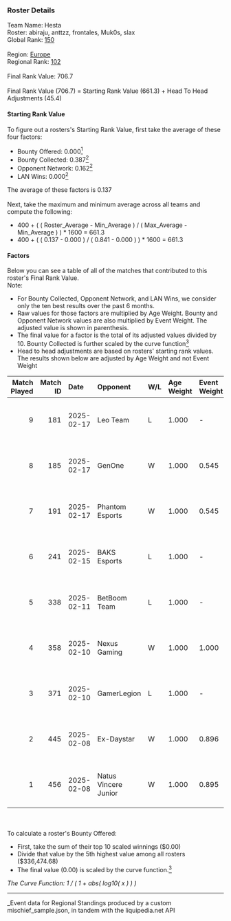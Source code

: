 ### Roster Details<br />
Team Name: Hesta<br />
Roster: abiraju, anttzz, frontales, Muk0s, slax<br />
Global Rank: [150](../../standings_global_2025_03_01.md)<br />
<br />
Region: [Europe]( ../../standings_europe_2025_03_01.md)<br />
Regional Rank: [102]( ../../standings_europe_2025_03_01.md)<br />
<br />
Final Rank Value:  706.7<br />
<br />
Final Rank Value (706.7) = Starting Rank Value (661.3) + Head To Head Adjustments (45.4)<br />

#### Starting Rank Value<br />
To figure out a rosters's Starting Rank Value, first take the average of these four factors:<br />
- Bounty Offered: 0.000[<sup>1</sup>](#table2)
- Bounty Collected: 0.387[<sup>2</sup>](#table1)
- Opponent Network: 0.162[<sup>2</sup>](#table1)
- LAN Wins: 0.000[<sup>2</sup>](#table1)

The average of these factors is 0.137<br />
<br />
Next, take the maximum and minimum average across all teams and compute the following:<br />
- 400 + ( ( Roster_Average - Min_Average ) / ( Max_Average - Min_Average ) ) * 1600 = 661.3
- 400 + ( ( 0.137 - 0.000 ) / ( 0.841 - 0.000 ) ) * 1600 = 661.3


#### Factors<br />
Below you can see a table of all of the matches that contributed to this roster's Final Rank Value.<br />
Note:<br />

- For Bounty Collected, Opponent Network, and LAN Wins, we consider only the ten best results over the past 6 months.
- Raw values for those factors are multiplied by Age Weight. Bounty and Opponent Network values are also multiplied by Event Weight. The adjusted value is shown in parenthesis.
- The final value for a factor is the total of its adjusted values divided by 10. Bounty Collected is further scaled by the curve function[<sup>3</sup>](#curveFunction)
- Head to head adjustments are based on rosters' starting rank values. The results shown below are adjusted by Age Weight and not Event Weight
<span id="table1"></span><br />


| Match Played | Match ID | Date       | Opponent             | W/L | Age Weight | Event Weight | Bounty Collected | Opponent Network | LAN Wins  | H2H Adj. | Roster                                  |
| -: | -: | :- | :- | :- | :- | :- | :- | :- | :- | -: | :- |
|            9 |      181 | 2025-02-17 | Leo Team             | L   | 1.000      | -            | -                | -                | -         |   -10.93 | abiraju, anttzz, frontales, Muk0s, slax |
|            8 |      185 | 2025-02-17 | GenOne               | W   | 1.000      | 0.545        | 0.009 (0.005)    | 0.424 (0.231)    | 0 (0.000) |    20.18 | abiraju, anttzz, frontales, Muk0s, slax |
|            7 |      191 | 2025-02-17 | Phantom Esports      | W   | 1.000      | 0.545        | 0.000 (0.000)    | 0.000 (0.000)    | 0 (0.000) |     5.01 | abiraju, anttzz, frontales, Muk0s, slax |
|            6 |      241 | 2025-02-15 | BAKS Esports         | L   | 1.000      | -            | -                | -                | -         |   -26.35 | abiraju, anttzz, frontales, Muk0s, slax |
|            5 |      338 | 2025-02-11 | BetBoom Team         | L   | 1.000      | -            | -                | -                | -         |    -2.22 | abiraju, anttzz, frontales, Muk0s, slax |
|            4 |      358 | 2025-02-10 | Nexus Gaming         | W   | 1.000      | 1.000        | 0.178 (0.178)    | 0.497 (0.497)    | 0 (0.000) |    27.05 | abiraju, anttzz, frontales, Muk0s, slax |
|            3 |      371 | 2025-02-10 | GamerLegion          | L   | 1.000      | -            | -                | -                | -         |    -0.20 | abiraju, anttzz, frontales, Muk0s, slax |
|            2 |      445 | 2025-02-08 | Ex-Daystar           | W   | 1.000      | 0.896        | 0.000 (0.000)    | 0.060 (0.054)    | 0 (0.000) |     5.46 | abiraju, anttzz, frontales, Muk0s, slax |
|            1 |      456 | 2025-02-08 | Natus Vincere Junior | W   | 1.000      | 0.895        | 0.086 (0.077)    | 0.941 (0.842)    | 0 (0.000) |    27.44 | abiraju, anttzz, frontales, Muk0s, slax |

<br />
<span id="table2"></span><br />
To calculate a roster's Bounty Offered:<br />

- First, take the sum of their top 10 scaled winnings ($0.00)
- Divide that value by the 5th highest value among all rosters ($336,474.68)
- The final value (0.00) is scaled by the curve function.[<sup>3</sup>](#curveFunction)

<span id="curveFunction"></span>_The Curve Function: 1 / ( 1 + abs( log10( x ) ) )_<br />

---
_Event data for Regional Standings produced by a custom mischief_sample.json, in tandem with the liquipedia.net API<br />
